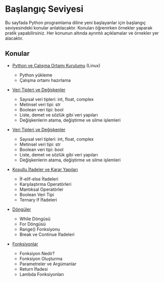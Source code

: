 # Başlangıç Seviyesi

Bu sayfada Python programlama diline yeni başlayanlar için başlangıç seviyesindeki konular anlatılacaktır. Konuları öğrenirken örnekler yaparak pratik yapabilirsiniz. Her konunun altında ayrıntılı açıklamalar ve örnekler yer alacaktır.

## Konular

- [Python ve Çalışma Ortamı Kurulumu](#python-ve-çalışma-ortamı-kurulumu.md) (Linux)
    - Python yükleme
    - Çalışma ortamı hazırlama
    
- [Veri Tipleri ve Değişkenler](#veri-tipleri-ve-değişkenler.md)
    - Sayısal veri tipleri: int, float, complex
    - Metinsel veri tipi: str
    - Boolean veri tipi: bool
    - Liste, demet ve sözlük gibi veri yapıları
    - Değişkenlerin atama, değiştirme ve silme işlemleri

- [Veri Tipleri ve Değişkenler](#veri-tipleri-ve-değişkenler.md)
    - Sayısal veri tipleri: int, float, complex
    - Metinsel veri tipi: str
    - Boolean veri tipi: bool
    - Liste, demet ve sözlük gibi veri yapıları
    - Değişkenlerin atama, değiştirme ve silme işlemleri

- [Koşullu İfadeler ve Karar Yapıları](#koşullu-ifadeler-ve-karar-yapıları)
    - İf-elif-else İfadeleri
    - Karşılaştırma Operatörleri
    - Mantıksal Operatörler
    - Boolean Veri Tipi
    - Ternary If İfadeleri

- [Döngüler](#döngüler)
    - While Döngüsü
    - For Döngüsü
    - Range() Fonksiyonu
    - Break ve Continue İfadeleri

- [Fonksiyonlar](#fonksiyonlar)
    - Fonksiyon Nedir?
    - Fonksiyon Oluşturma
    - Parametreler ve Argümanlar
    - Return İfadesi
    - Lambda Fonksiyonları



